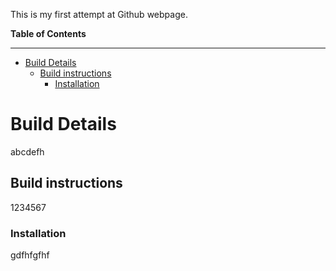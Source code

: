 This is my first attempt at Github webpage.

**Table of Contents**
******************

- [Build Details](#build-details)
  * [Build instructions](#build-instructions)
    + [Installation](#installation)

# Build Details
abcdefh

## Build instructions
1234567

### Installation
gdfhfgfhf
